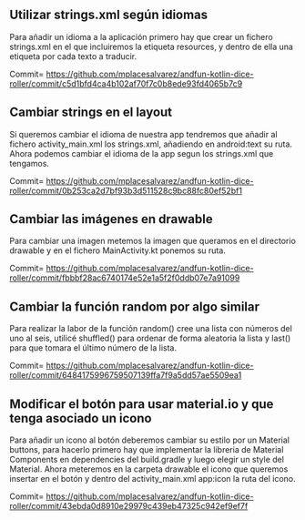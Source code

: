 ## Utilizar strings.xml según idiomas
Para añadir un idioma a la aplicación primero hay que crear un fichero strings.xml en el que incluiremos la etiqueta resources, y dentro de ella una etiqueta por cada texto a traducir.

Commit= https://github.com/mplacesalvarez/andfun-kotlin-dice-roller/commit/c5d1bfd4ca4b102af70f7c0b8ede93fd4065b7c9

## Cambiar strings en el layout
Si queremos cambiar el idioma de nuestra app tendremos que añadir al fichero activity_main.xml los strings.xml, añadiendo en android:text su ruta. Ahora podemos cambiar el idioma de la app segun los strings.xml que tengamos.

Commit= https://github.com/mplacesalvarez/andfun-kotlin-dice-roller/commit/0b253ca2d7bf93b3d511528c9bc88fc80ef52bf1

## Cambiar las imágenes en drawable
Para cambiar una imagen metemos la imagen que queramos en el directorio drawable y en el fichero MainActivity.kt ponemos su ruta.

Commit= https://github.com/mplacesalvarez/andfun-kotlin-dice-roller/commit/fbbbf28ac6740174e52e1a5f2f0ddb07e7a91099

## Cambiar la función random por algo similar
Para realizar la labor de la función random() cree una lista con números del uno al seis, utilicé shuffled() para ordenar de forma aleatoria la lista y last() para que tomara el último número de la lista.

Commit= https://github.com/mplacesalvarez/andfun-kotlin-dice-roller/commit/6484175996759507139ffa7f9a5dd57ae5509ea1

## Modificar el botón para usar material.io y que tenga asociado un icono
Para añadir un icono al botón deberemos cambiar su estilo por un Material buttons, para hacerlo primero hay que implementar la libreria de Material Components en dependencies del build.gradle y luego elegir un style del Material. Ahora meteremos en la carpeta drawable el icono que queremos insertar en el botón y dentro del activity_main.xml app:icon la ruta del icono.

Commit= https://github.com/mplacesalvarez/andfun-kotlin-dice-roller/commit/43ebda0d8910e29979c439eb47325c942ef9ef7f
